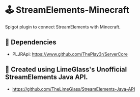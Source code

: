# 🕹 StreamElements-Minecraft
Spigot plugin to connect StreamElements with Minecraft.

## 🔧 Dependencies
- PLJRApi: https://www.github.com/ThePlay3r/ServerCore

## 📌 Created using LimeGlass's Unofficial StreamElements Java API.
- https://github.com/TheLimeGlass/StreamElements-Java-API